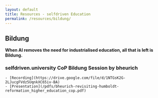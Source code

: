 ```yaml
---
layout: default
title: Resources - selfdriven Education
permalink: /resources/bildung/
---
```


## Bildung

**When AI removes the need for industrialised education, all that is left is Bildung.**

### selfdriven.university CoP Bildung Session by bheurich
    - [Recording](https://drive.google.com/file/d/1NTGsK2G-2LJucgFVdz5UqnkXC65iv-BA)
    - [Presentation](/pdfs/bheurich-revisiting-humboldt-reformation_higher_education_cop.pdf)



